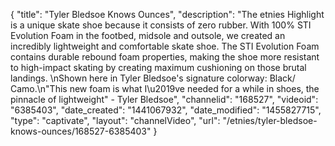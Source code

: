 {
    "title": "Tyler Bledsoe Knows Ounces",
    "description": "The etnies Highlight is a unique skate shoe because it consists of zero rubber. With 100% STI Evolution Foam in the footbed, midsole and outsole, we created an incredibly lightweight and comfortable skate shoe. The STI Evolution Foam contains durable rebound foam properties, making the shoe more resistant to high-impact skating by creating maximum cushioning on those brutal landings. \nShown here in Tyler Bledsoe's signature colorway: Black\/ Camo.\n\"This new foam is what I\u2019ve needed for a while in shoes, the pinnacle of lightweight\" - Tyler Bledsoe",
    "channelid": "168527",
    "videoid": "6385403",
    "date_created": "1441067932",
    "date_modified": "1455827715",
    "type": "captivate",
    "layout": "channelVideo",
    "url": "\/etnies\/tyler-bledsoe-knows-ounces\/168527-6385403"
}